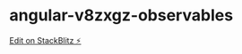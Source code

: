 # angular-v8zxgz-observables

[Edit on StackBlitz ⚡️](https://stackblitz.com/edit/angular-v8zxgz-observables)